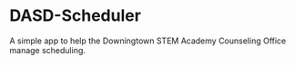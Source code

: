 # DASD-Scheduler

A simple app to help the Downingtown STEM Academy Counseling Office manage scheduling.
